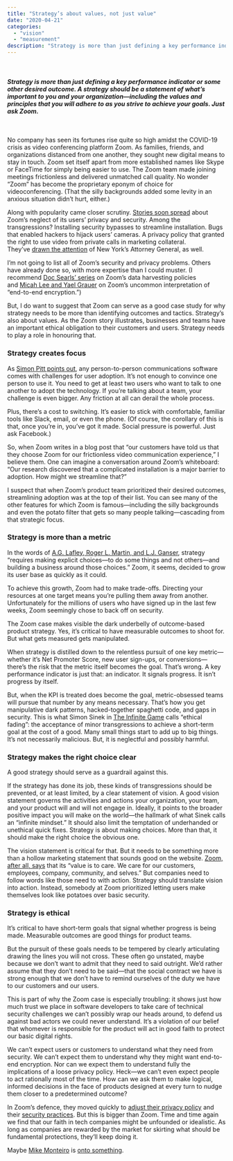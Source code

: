 ```yaml
---
title: "Strategy’s about values, not just value"
date: "2020-04-21"
categories:
  - "vision"
  - "measurement"
description: "Strategy is more than just defining a key performance indicator or some other desired outcome. A strategy should be a statement of what’s important to you and your organization—including the values and principles that you will adhere to as you strive to achieve your goals. Just ask Zoom."
---
```


 

#### _Strategy is more than just defining a key performance indicator or some other desired outcome. A strategy should be a statement of what’s important to you and your organization—including the values and principles that you will adhere to as you strive to achieve your goals. Just ask Zoom._

 

No company has seen its fortunes rise quite so high amidst the COVID-19 crisis as video conferencing platform Zoom. As families, friends, and organizations distanced from one another, they sought new digital means to stay in touch. Zoom set itself apart from more established names like Skype or FaceTime for simply being easier to use. The Zoom team made joining meetings frictionless and delivered unmatched call quality. No wonder “Zoom” has become the proprietary eponym of choice for videoconferencing. (That the silly backgrounds added some levity in an anxious situation didn’t hurt, either.)

Along with popularity came closer scrutiny. [Stories soon spread](https://thehackernews.com/2020/03/zoom-video-coronavirus.html) about Zoom’s neglect of its users’ privacy and security. Among the transgressions? Installing security bypasses to streamline installation. Bugs that enabled hackers to hijack users’ cameras. A privacy policy that granted the right to use video from private calls in marketing collateral. They’ve [drawn the attention](https://www.nytimes.com/2020/03/30/technology/new-york-attorney-general-zoom-privacy.html) of New York’s Attorney General, as well.

I’m not going to list all of Zoom’s security and privacy problems. Others have already done so, with more expertise than I could muster. (I recommend [Doc Searls’ series](https://www.davidjdrysdale.com/vision/strategy-is-about-values/%3Chttps://blogs.harvard.edu/doc/2020/03/27/zoom/) on Zoom’s data harvesting policies and [Micah Lee and Yael Grauer](https://theintercept.com/2020/03/31/zoom-meeting-encryption/) on Zoom’s uncommon interpretation of “end-to-end encryption.”)

But, I do want to suggest that Zoom can serve as a good case study for why strategy needs to be more than identifying outcomes and tactics. Strategy’s also about values. As the Zoom story illustrates, businesses and teams have an important ethical obligation to their customers and users. Strategy needs to play a role in honouring that.

### **Strategy creates focus**

As [Simon Pitt points out](https://onezero.medium.com/zoom-is-a-nightmare-so-why-is-everyone-still-using-it-1b05a4efd5cc), any person-to-person communications software comes with challenges for user adoption. It’s not enough to convince one person to use it. You need to get at least two users who want to talk to one another to adopt the technology. If you’re talking about a team, your challenge is even bigger. Any friction at all can derail the whole process.

Plus, there’s a cost to switching. It’s easier to stick with comfortable, familiar tools like Slack, email, or even the phone. (Of course, the corollary of this is that, once you’re in, you’ve got it made. Social pressure is powerful. Just ask Facebook.)

So, when Zoom writes in a blog post that “our customers have told us that they choose Zoom for our frictionless video communication experience,” I believe them. One can imagine a conversation around Zoom’s whiteboard: “Our research discovered that a complicated installation is a major barrier to adoption. How might we streamline that?”

I suspect that when Zoom’s product team prioritized their desired outcomes, streamlining adoption was at the top of their list. You can see many of the other features for which Zoom is famous—including the silly backgrounds and even the potato filter that gets so many people talking—cascading from that strategic focus.

### Strategy is more than a metric

In the words of [A.G. Lafley, Roger L. Martin, and L.J. Ganser](https://www.amazon.com/Playing-Win-Strategy-Really-Works/dp/142218739X/ref=sr_1_1?crid=3ADA86NWKTG4E&dchild=1&keywords=playing+to+win+how+strategy+really+works&qid=1587524032&sprefix=playing+to+win+how+%2Caps%2C270&sr=8-1 "Playing to Win: How Strategy Really Works"), strategy “requires making explicit choices—to do some things and not others—and building a business around those choices.” Zoom, it seems, decided to grow its user base as quickly as it could.

To achieve this growth, Zoom had to make trade-offs. Directing your resources at one target means you’re pulling them away from another. Unfortunately for the millions of users who have signed up in the last few weeks, Zoom seemingly chose to back off on security.

The Zoom case makes visible the dark underbelly of outcome-based product strategy. Yes, it’s critical to have measurable outcomes to shoot for. But what gets measured gets manipulated.

When strategy is distilled down to the relentless pursuit of one key metric—whether it’s Net Promoter Score, new user sign-ups, or conversions—there’s the risk that the metric itself becomes the goal. That’s wrong. A key performance indicator is just that: an indicator. It signals progress. It isn’t progress by itself.

But, when the KPI is treated does become the goal, metric-obsessed teams will pursue that number by any means necessary. That’s how you get manipulative dark patterns, hacked-together spaghetti code, and gaps in security. This is what Simon Sinek in [The Infinite Game](https://www.amazon.ca/The-Infinite-Game/dp/B07DKGPKKH/ref=sr_1_1?keywords=sinek+the+infinite+game&qid=1587556057&sr=8-1) calls “ethical fading”: the acceptance of minor transgressions to achieve a short-term goal at the cost of a good. Many small things start to add up to big things. It’s not necessarily malicious. But, it is neglectful and possibly harmful.

### Strategy makes the right choice clear

A good strategy should serve as a guardrail against this.

If the strategy has done its job, these kinds of transgressions should be prevented, or at least limited, by a clear statement of vision. A good vision statement governs the activities and actions your organization, your team, and your product will and will not engage in. Ideally, it points to the broader positive impact you will make on the world—the hallmark of what Sinek calls an “infinite mindset.” It should also limit the temptation of underhanded or unethical quick fixes. Strategy is about making choices. More than that, it should make the right choice the obvious one.

The vision statement is critical for that. But it needs to be something more than a hollow marketing statement that sounds good on the website. [Zoom, after all, says](https://zoom.us/docs/en-us/media-kit.html) that its “value is to care. We care for our customers, employees, company, community, and selves.” But companies need to follow words like those need to with action. Strategy should translate vision into action. Instead, somebody at Zoom prioritized letting users make themselves look like potatoes over basic security.

### Strategy is ethical

It’s critical to have short-term goals that signal whether progress is being made. Measurable outcomes are good things for product teams.

But the pursuit of these goals needs to be tempered by clearly articulating drawing the lines you will not cross. These often go unstated, maybe because we don’t want to admit that they need to said outright. We’d rather assume that they don’t need to be said—that the social contract we have is strong enough that we don’t have to remind ourselves of the duty we have to our customers and our users.

This is part of why the Zoom case is especially troubling: it shows just how much trust we place in software developers to take care of technical security challenges we can’t possibly wrap our heads around, to defend us against bad actors we could never understand. It’s a violation of our belief that whomever is responsible for the product will act in good faith to protect our basic digital rights.

We can’t expect users or customers to understand what they need from security. We can’t expect them to understand why they might want end-to-end encryption. Nor can we expect them to understand fully the implications of a loose privacy policy. Heck—we can’t even expect people to act rationally most of the time. How can we ask them to make logical, informed decisions in the face of products designed at every turn to nudge them closer to a predetermined outcome? 

In Zoom’s defence, they moved quickly to [adjust their privacy policy](https://www.consumerreports.org/privacy/zoom-tightens-privacy-policy-says-no-user-videos-analyzed-for-ads/) and their [security practices](https://mashable.com/article/zoom-password-waiting-rooms-security-privacy/). But this is bigger than Zoom. Time and time again we find that our faith in tech companies might be unfounded or idealistic. As long as companies are rewarded by the market for skirting what should be fundamental protections, they’ll keep doing it.

Maybe [Mike Monteiro](https://medium.com/@monteiro/designs-lost-generation-ac7289549017) is [onto something](https://www.latimes.com/business/technology/la-fi-tn-mike-monteiro-designer-license-20180330-htmlstory.html).
